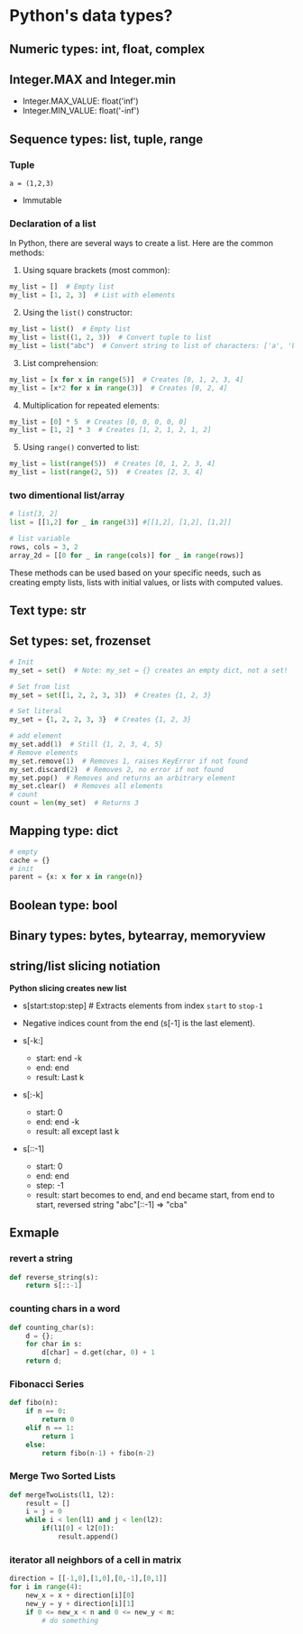 # Python's data types?
## Numeric types: int, float, complex
## Integer.MAX and Integer.min
* Integer.MAX_VALUE: float('inf')
* Integer.MIN_VALUE: float('-inf')
## Sequence types: list, tuple, range
### Tuple
`a = (1,2,3)`
* Immutable

### Declaration of a list
In Python, there are several ways to create a list. Here are the common methods:

1. Using square brackets (most common):
```python
my_list = []  # Empty list
my_list = [1, 2, 3]  # List with elements
```

2. Using the `list()` constructor:
```python
my_list = list()  # Empty list
my_list = list((1, 2, 3))  # Convert tuple to list
my_list = list("abc")  # Convert string to list of characters: ['a', 'b', 'c']
```

3. List comprehension:
```python
my_list = [x for x in range(5)]  # Creates [0, 1, 2, 3, 4]
my_list = [x*2 for x in range(3)]  # Creates [0, 2, 4]
```

4. Multiplication for repeated elements:
```python
my_list = [0] * 5  # Creates [0, 0, 0, 0, 0]
my_list = [1, 2] * 3  # Creates [1, 2, 1, 2, 1, 2]
```

5. Using `range()` converted to list:
```python
my_list = list(range(5))  # Creates [0, 1, 2, 3, 4]
my_list = list(range(2, 5))  # Creates [2, 3, 4]
```
### two dimentional list/array
```python
# list[3, 2]
list = [[1,2] for _ in range(3)] #[[1,2], [1,2], [1,2]]

# list variable
rows, cols = 3, 2
array_2d = [[0 for _ in range(cols)] for _ in range(rows)]

```
These methods can be used based on your specific needs, such as creating empty lists, lists with initial values, or lists with computed values.
## Text type: str
## Set types: set, frozenset
```python
# Init
my_set = set()  # Note: my_set = {} creates an empty dict, not a set!

# Set from list
my_set = set([1, 2, 2, 3, 3])  # Creates {1, 2, 3}

# Set literal
my_set = {1, 2, 2, 3, 3}  # Creates {1, 2, 3}

# add element
my_set.add(1)  # Still {1, 2, 3, 4, 5}
# Remove elements
my_set.remove(1)  # Removes 1, raises KeyError if not found
my_set.discard(2)  # Removes 2, no error if not found
my_set.pop()  # Removes and returns an arbitrary element
my_set.clear()  # Removes all elements
# count
count = len(my_set)  # Returns 3

```
## Mapping type: dict
```python
# empty
cache = {}
# init
parent = {x: x for x in range(n)}
```
## Boolean type: bool
## Binary types: bytes, bytearray, memoryview

## string/list slicing notiation
**Python slicing creates new list**

* s[start:stop:step]  # Extracts elements from index `start` to `stop-1`
* Negative indices count from the end (s[-1] is the last element).

* s[-k:]
    * start: end -k
    * end: end
    * result: Last k
* s[:-k] 
    * start: 0
    * end: end -k
    * result: all except last k
* s[::-1]    
    * start: 0
    * end: end
    * step: -1
    * result: start becomes to end, and end became start, from end to start, reversed string "abc"[::-1] => "cba"


## Exmaple
### revert a string
```python
def reverse_string(s):
    return s[::-1]
```
### counting chars in a word
```python
def counting_char(s):
    d = {};
    for char in s:
        d[char] = d.get(char, 0) + 1
    return d;
```

### Fibonacci Series
```python
def fibo(n):
    if n == 0:
        return 0
    elif n == 1:
        return 1
    else:
        return fibo(n-1) + fibo(n-2)
```
### Merge Two Sorted Lists
```python
def mergeTwoLists(l1, l2):
    result = []
    i = j = 0
    while i < len(l1) and j < len(l2):
        if(l1[0] < l2[0]):
            result.append()
```        

### iterator all neighbors of a cell in matrix
```python
direction = [[-1,0],[1,0],[0,-1],[0,1]]
for i in range(4):
    new_x = x + direction[i][0]
    new_y = y + direction[i][1]
    if 0 <= new_x < n and 0 <= new_y < m:
        # do something

```
